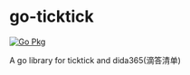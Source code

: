 # go-ticktick

[![Go Pkg](https://pkg.go.dev/badge/github.com/ziyixi/go-ticktick#section-readme.svg)](https://pkg.go.dev/github.com/ziyixi/go-ticktick#section-readme)

A go library for ticktick and dida365(滴答清单)
